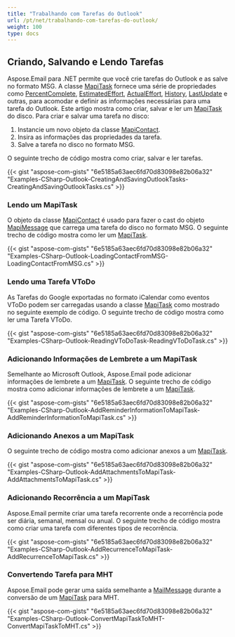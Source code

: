 ```yaml
---
title: "Trabalhando com Tarefas do Outlook"
url: /pt/net/trabalhando-com-tarefas-do-outlook/
weight: 100
type: docs
---
```



## **Criando, Salvando e Lendo Tarefas**

Aspose.Email para .NET permite que você crie tarefas do Outlook e as salve no formato MSG. A classe [MapiTask](https://reference.aspose.com/email/net/aspose.email.mapi/mapitask/) fornece uma série de propriedades como [PercentComplete](https://reference.aspose.com/email/net/aspose.email.mapi/mapitask/percentcomplete/), [EstimatedEffort](https://reference.aspose.com/email/net/aspose.email.mapi/mapitask/estimatedeffort/), [ActualEffort](https://reference.aspose.com/email/net/aspose.email.mapi/mapitask/actualeffort/), [History](https://reference.aspose.com/email/net/aspose.email.mapi/mapitask/history/), [LastUpdate](https://reference.aspose.com/email/net/aspose.email.mapi/mapitask/lastupdate/) e outras, para acomodar e definir as informações necessárias para uma tarefa do Outlook. Este artigo mostra como criar, salvar e ler um [MapiTask](https://reference.aspose.com/email/net/aspose.email.mapi/mapitask/) do disco. Para criar e salvar uma tarefa no disco:

1. Instancie um novo objeto da classe [MapiContact](https://reference.aspose.com/email/net/aspose.email.mapi/mapicontact/).
1. Insira as informações das propriedades da tarefa.
1. Salve a tarefa no disco no formato MSG.

O seguinte trecho de código mostra como criar, salvar e ler tarefas.

{{< gist "aspose-com-gists" "6e5185a63aec6fd70d83098e82b06a32" "Examples-CSharp-Outlook-CreatingAndSavingOutlookTasks-CreatingAndSavingOutlookTasks.cs" >}}

### **Lendo um MapiTask**

O objeto da classe [MapiContact](https://reference.aspose.com/email/net/aspose.email.mapi/mapicontact/) é usado para fazer o cast do objeto [MapiMessage](https://reference.aspose.com/email/net/aspose.email.mapi/mapimessage/) que carrega uma tarefa do disco no formato MSG. O seguinte trecho de código mostra como ler um [MapiTask](https://reference.aspose.com/email/net/aspose.email.mapi/mapitask/).

{{< gist "aspose-com-gists" "6e5185a63aec6fd70d83098e82b06a32" "Examples-CSharp-Outlook-LoadingContactFromMSG-LoadingContactFromMSG.cs" >}}

### **Lendo uma Tarefa VToDo**

As Tarefas do Google exportadas no formato iCalendar como eventos VToDo podem ser carregadas usando a classe [MapiTask](https://reference.aspose.com/email/net/aspose.email.mapi/mapitask/) como mostrado no seguinte exemplo de código. O seguinte trecho de código mostra como ler uma Tarefa VToDo.

{{< gist "aspose-com-gists" "6e5185a63aec6fd70d83098e82b06a32" "Examples-CSharp-Outlook-ReadingVToDoTask-ReadingVToDoTask.cs" >}}

### **Adicionando Informações de Lembrete a um MapiTask**

Semelhante ao Microsoft Outlook, Aspose.Email pode adicionar informações de lembrete a um [MapiTask](https://reference.aspose.com/email/net/aspose.email.mapi/mapitask/). O seguinte trecho de código mostra como adicionar informações de lembrete a um [MapiTask](https://reference.aspose.com/email/net/aspose.email.mapi/mapitask/).

{{< gist "aspose-com-gists" "6e5185a63aec6fd70d83098e82b06a32" "Examples-CSharp-Outlook-AddReminderInformationToMapiTask-AddReminderInformationToMapiTask.cs" >}}

### **Adicionando Anexos a um MapiTask**

O seguinte trecho de código mostra como adicionar anexos a um [MapiTask](https://reference.aspose.com/email/net/aspose.email.mapi/mapitask/).

{{< gist "aspose-com-gists" "6e5185a63aec6fd70d83098e82b06a32" "Examples-CSharp-Outlook-AddAttachmentsToMapiTask-AddAttachmentsToMapiTask.cs" >}}

### **Adicionando Recorrência a um MapiTask**

Aspose.Email permite criar uma tarefa recorrente onde a recorrência pode ser diária, semanal, mensal ou anual. O seguinte trecho de código mostra como criar uma tarefa com diferentes tipos de recorrência.

{{< gist "aspose-com-gists" "6e5185a63aec6fd70d83098e82b06a32" "Examples-CSharp-Outlook-AddRecurrenceToMapiTask-AddRecurrenceToMapiTask.cs" >}}

### **Convertendo Tarefa para MHT**

Aspose.Email pode gerar uma saída semelhante a [MailMessage](https://reference.aspose.com/email/net/aspose.email/mailmessage/) durante a conversão de um [MapiTask](https://reference.aspose.com/email/net/aspose.email.mapi/mapitask/) para MHT.

{{< gist "aspose-com-gists" "6e5185a63aec6fd70d83098e82b06a32" "Examples-CSharp-Outlook-ConvertMapiTaskToMHT-ConvertMapiTaskToMHT.cs" >}}